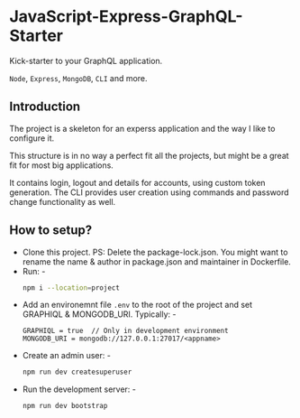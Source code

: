 # JavaScript-Express-GraphQL-Starter

Kick-starter to your GraphQL application.

`Node`, `Express`, `MongoDB`, `CLI` and more.

## Introduction

The project is a skeleton for an experss application and the way I like to configure it.

This structure is in no way a perfect fit all the projects, but might be a great fit for most big applications.

It contains login, logout and details for accounts, using custom token generation. The CLI provides user creation using commands and password change functionality as well.

## How to setup?

- Clone this project. PS: Delete the package-lock.json. You might want to rename the name & author in package.json and maintainer in Dockerfile.
- Run: -
  ```bash
  npm i --location=project
  ```
- Add an environemnt file `.env` to the root of the project and set GRAPHIQL & MONGODB_URI. Typically: -
  ```
  GRAPHIQL = true  // Only in development environment
  MONGODB_URI = mongodb://127.0.0.1:27017/<appname>
  ```
- Create an admin user: -
  ```bash
  npm run dev createsuperuser
  ```
- Run the development server: -
  ```bash
  npm run dev bootstrap
  ```
